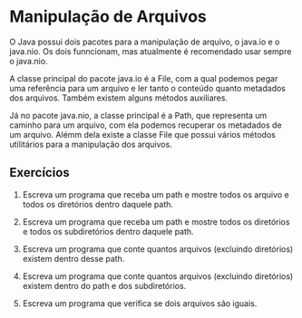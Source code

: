 # Manipulação de Arquivos


O Java possui dois pacotes para a manipulação de arquivo, o java.io e o java.nio. Os dois funncionam, mas atualmente é recomendado usar sempre o java.nio.

A classe principal do pacote java.io é a File, com a qual podemos pegar uma referência para um arquivo e ler tanto o conteúdo quanto metadados dos arquivos. Também existem alguns métodos auxiliares.

Já no pacote java.nio, a classe principal é a Path, que representa um caminho para um arquivo, com ela podemos recuperar os metadados de um arquivo. Alémm dela existe a classe File que possui vários métodos utilitários para a manipulação dos arquivos.

## Exercícios

1) Escreva um programa que receba um path e mostre todos os arquivo e todos os diretórios dentro daquele path.

2) Escreva um programa que receba um path e mostre todos os diretórios e todos os subdiretórios dentro daquele path.

3) Escreva um programa que conte quantos arquivos (excluindo diretórios) existem dentro desse path.

4) Escreva um programa que conte quantos arquivos (excluindo diretórios) existem dentro do path e dos subdiretórios.

5) Escreva um programa que verifica se dois arquivos são iguais.
